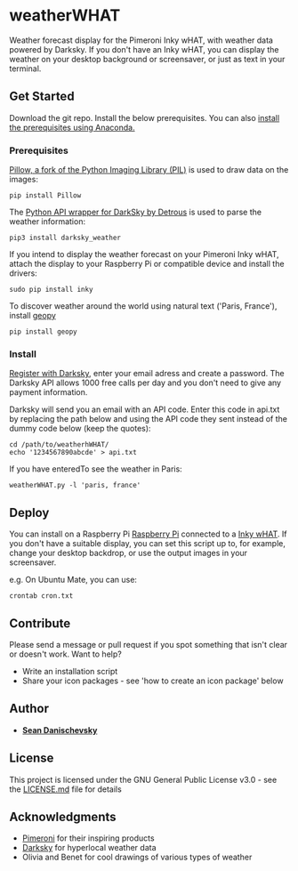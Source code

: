 # weatherWHAT

Weather forecast display for the Pimeroni Inky wHAT, with weather data powered by Darksky. If you don't have an Inky wHAT, you can display the weather on your desktop background or screensaver, or just as text in your terminal.

## Get Started

Download the git repo. Install the below prerequisites. You can also [install the prerequisites using Anaconda.](anacondaInstall.md)

### Prerequisites

[Pillow, a fork of the Python Imaging Library (PIL)](https://pillow.readthedocs.io/en/stable/) is used to draw data on the images:
```
pip install Pillow
```

The [Python API wrapper for DarkSky by Detrous](https://github.com/Detrous/darksky) is used to parse the weather information:
```
pip3 install darksky_weather
```
If you intend to display the weather forecast on your Pimeroni Inky wHAT, attach the display to your Raspberry Pi or compatible device and install the drivers: 
```
sudo pip install inky
```
To discover weather around the world using natural text ('Paris, France'), install [geopy](https://geopy.readthedocs.io/en/stable/)
```
pip install geopy
```
### Install

[Register with Darksky](https://darksky.net/dev/register), enter your email adress and create a password. The Darksky API allows 1000 free calls per day and you don't need to give any payment information. 

Darksky will send you an email with an API code. Enter this code in api.txt by replacing the path below and using the API code they sent instead of the dummy code below (keep the quotes):
```
cd /path/to/weatherhWHAT/
echo '1234567890abcde' > api.txt
```

If you have enteredTo see the weather in Paris:
```
weatherWHAT.py -l 'paris, france' 
```

## Deploy

You can install on a Raspberry Pi [Raspberry  Pi](https://www.raspberrypi.org/) connected to a [Inky wHAT](https://shop.pimoroni.com/products/inky-what). 
If you don't have a suitable display, you can set this script up to, for example, change your desktop backdrop, or use the output images in your screensaver. 

e.g. On Ubuntu Mate, you can use:
```
crontab cron.txt
```
## Contribute

Please send a message or pull request if you spot something that isn't clear or doesn't work. Want to help? 
* Write an installation script
* Share your icon packages - see 'how to create an icon package' below


## Author

* **[Sean Danischevsky](https://danischevsky.com)**


## License

This project is licensed under the GNU General Public License v3.0 - see the [LICENSE.md](LICENSE.md) file for details

## Acknowledgments

* [Pimeroni](https://shop.pimoroni.com/) for their inspiring products
* [Darksky](https://darksky.net) for hyperlocal weather data
* Olivia and Benet for cool drawings of various types of weather
